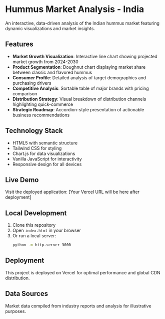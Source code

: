 # Hummus Market Analysis - India

An interactive, data-driven analysis of the Indian hummus market featuring dynamic visualizations and market insights.

## Features

- **Market Growth Visualization**: Interactive line chart showing projected market growth from 2024-2030
- **Product Segmentation**: Doughnut chart displaying market share between classic and flavored hummus
- **Consumer Profile**: Detailed analysis of target demographics and purchasing drivers
- **Competitive Analysis**: Sortable table of major brands with pricing comparison
- **Distribution Strategy**: Visual breakdown of distribution channels highlighting quick-commerce
- **Strategic Roadmap**: Accordion-style presentation of actionable business recommendations

## Technology Stack

- HTML5 with semantic structure
- Tailwind CSS for styling
- Chart.js for data visualizations
- Vanilla JavaScript for interactivity
- Responsive design for all devices

## Live Demo

Visit the deployed application: [Your Vercel URL will be here after deployment]

## Local Development

1. Clone this repository
2. Open `index.html` in your browser
3. Or run a local server:
   ```bash
   python -m http.server 3000
   ```

## Deployment

This project is deployed on Vercel for optimal performance and global CDN distribution.

## Data Sources

Market data compiled from industry reports and analysis for illustrative purposes.
